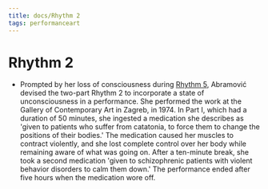 ```yaml
---
title: docs/Rhythm 2
tags: performanceart
---
```


# Rhythm 2
- Prompted by her loss of consciousness during [Rhythm 5](Rhythm%205.md.md), Abramović devised the two-part Rhythm 2 to incorporate a state of unconsciousness in a performance. She performed the work at the Gallery of Contemporary Art in Zagreb, in 1974. In Part I, which had a duration of 50 minutes, she ingested a medication she describes as 'given to patients who suffer from catatonia, to force them to change the positions of their bodies.' The medication caused her muscles to contract violently, and she lost complete control over her body while remaining aware of what was going on. After a ten-minute break, she took a second medication 'given to schizophrenic patients with violent behavior disorders to calm them down.' The performance ended after five hours when the medication wore off.